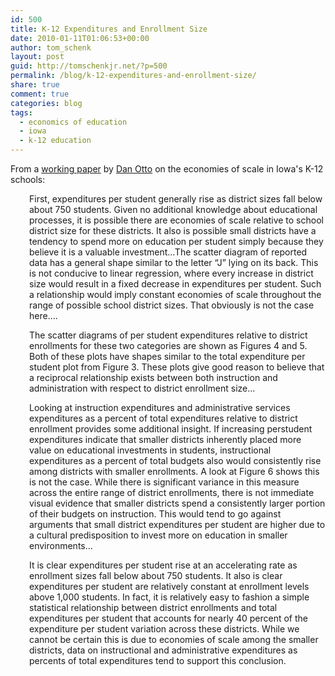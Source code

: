 ```yaml
---
id: 500
title: K-12 Expenditures and Enrollment Size
date: 2010-01-11T01:06:53+00:00
author: tom_schenk
layout: post
guid: http://tomschenkjr.net/?p=500
permalink: /blog/k-12-expenditures-and-enrollment-size/
share: true
comment: true
categories: blog 
tags:
  - economics of education
  - iowa
  - k-12 education
---
```

From a <a href="http://www.econ.iastate.edu/research/webpapers/paper_10183.pdf">working paper</a> by <a href="http://www.econ.iastate.edu/people/faculty/facWebPage.asp?page=pub&amp;fac=7">Dan Otto</a> on the economies of scale in Iowa's K-12 schools:
<p style="padding-left:30px;">First, expenditures per student generally rise as district sizes fall below about 750 students. Given no additional knowledge about educational processes, it is possible there are economies of scale relative to school district size for these districts. It also is possible small districts have a tendency to spend more on education per student simply because they believe it is a valuable investment...The scatter diagram of reported data has a general shape similar to the letter “J” lying on its back. This is not conducive to linear regression, where every increase in district size would result in a fixed decrease in expenditures per student. Such a relationship would imply constant economies of scale throughout the range of possible school district sizes. That obviously is not the case here....</p>
<p style="padding-left:30px;">The scatter diagrams of per student expenditures relative to district enrollments for these two categories are shown as Figures 4 and 5. Both of these plots have shapes similar to the total expenditure per student plot from Figure 3. These plots give good reason to believe that a reciprocal relationship exists between both instruction and administration with respect to district enrollment size...</p>
<p style="padding-left:30px;">Looking at instruction expenditures and administrative services expenditures as a percent of total expenditures relative to district enrollment provides some additional insight. If increasing perstudent expenditures indicate that smaller districts inherently placed more value on educational investments in students, instructional expenditures as a percent of total budgets also would consistently rise among districts with smaller enrollments. A look at Figure 6 shows this is not the case. While there is significant variance in this measure across the entire range of district enrollments, there is not immediate visual evidence that smaller districts spend a consistently larger portion of their budgets on instruction. This would tend to go against arguments that small district expenditures per student are higher due to a cultural predisposition to invest more on education in smaller environments...</p>
<p style="padding-left:30px;">It is clear expenditures per student rise at an accelerating rate as enrollment sizes fall below about 750 students. It also is clear expenditures per student are relatively constant at enrollment levels above 1,000 students. In fact, it is relatively easy to fashion a simple statistical relationship between district enrollments and total expenditures per student that accounts for nearly 40 percent of the expenditure per student variation across these districts. While we cannot be certain this is due to economies of scale among the smaller districts, data on instructional and administrative expenditures as percents of total expenditures tend to support this conclusion.</p>